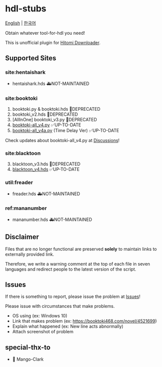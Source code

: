 # hdl-stubs

[English](https://github.com/hyriph/hdl-stubs) | [한국어](https://github.com/hyriph/hdl-stubs/blob/main/%EB%82%98%EB%A5%BC%EC%9D%BD%EC%96%B4.md)

Obtain whatever tool-for-hdl you need!

This is unofficial plugin for [Hitomi Downloader](https://github.com/KurtBestor/Hitomi-Downloader).

## Supported Sites

### site:hentaishark

- hentaishark.hds 🚑️NOT-MAINTAINED

### site:booktoki

1. booktoki.py & booktoki.hds 🚨DEPRECATED
2. booktoki_v2.hds 🚨DEPRECATED
3. [AllInOne] booktoki_v3.py 🚨DEPRECATED
4. [booktoki-all_v4.py](https://raw.githubusercontent.com/hyriph/hdl-stubs/refs/heads/main/booktoki-all_v4.py) ✅UP-TO-DATE
5. [booktoki-all_v4a.py](https://raw.githubusercontent.com/hyriph/hdl-stubs/refs/heads/main/booktoki-all_v4a.py) (Time Delay Ver) ✅UP-TO-DATE

Check updates about booktoki-all_v4.py at [Discussions](https://github.com/hyriph/hdl-stubs/discussions/8)!

### site:blacktoon

3. blacktoon_v3.hds 🚨DEPRECATED
4. [blacktoon_v4.hds](https://raw.githubusercontent.com/hyriph/hdl-stubs/main/blacktoon_v4.hds) ✅UP-TO-DATE

### util:freader

- freader.hds 🚑️NOT-MAINTAINED

### ref:mananumber

- mananumber.hds 🚑️NOT-MAINTAINED

## Disclaimer

Files that are no longer functional are preserved **solely** to maintain links to externally provided link.

Therefore, we write a warning comment at the top of each file in seven languages and redirect people to the latest version of the script.

## Issues

If there is something to report, please issue the problem at [Issues](https://github.com/hyriph/hdl-stubs/issues)!

Please issue with circumstances that make problems.

- OS using (ex: Windows 10)
- Link that makes problem (ex: https://booktoki468.com/novel/4521699)
- Explain what happened (ex: New line acts abnormally)
- Attach screenshot of problem

## special-thx-to

- 🎉 Mango-Clark
